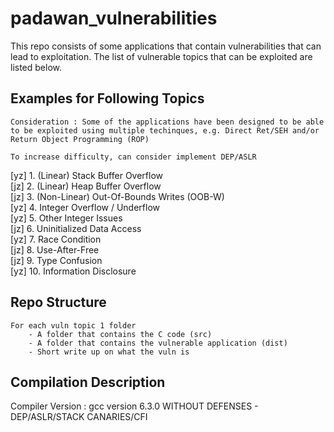 # padawan_vulnerabilities

This repo consists of some applications that contain vulnerabilities that can lead to exploitation.
The list of vulnerable topics that can be exploited are listed below.

## Examples for Following Topics
```
Consideration : Some of the applications have been designed to be able to be exploited using multiple techinques, e.g. Direct Ret/SEH and/or Return Object Programming (ROP)

To increase difficulty, can consider implement DEP/ASLR
```

[yz] 1. (Linear) Stack Buffer Overflow   
[jz] 2. (Linear) Heap Buffer Overflow  
[jz] 3. (Non-Linear) Out-Of-Bounds Writes (OOB-W)  
[yz] 4. Integer Overflow / Underflow  
[yz] 5. Other Integer Issues  
[jz] 6. Uninitialized Data Access  
[yz] 7. Race Condition  
[jz] 8. Use-After-Free  
[jz] 9. Type Confusion  
[yz] 10. Information Disclosure 

## Repo Structure
```
For each vuln topic 1 folder 
    - A folder that contains the C code (src)
    - A folder that contains the vulnerable application (dist)
    - Short write up on what the vuln is 
```

## Compilation Description 
Compiler Version : gcc version 6.3.0
WITHOUT DEFENSES - DEP/ASLR/STACK CANARIES/CFI